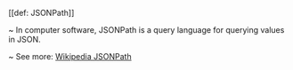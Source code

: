 [[def: JSONPath]]

~ In computer software, JSONPath is a query language for querying values in JSON.

~ See more: [Wikipedia JSONPath](https://en.wikipedia.org/wiki/JSONPath)
